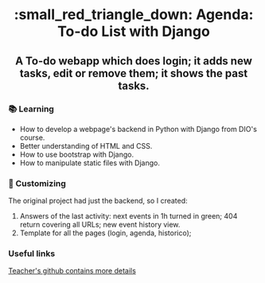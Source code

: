 <h1 align="center">
:small_red_triangle_down: Agenda: To-do List with Django
</h1>

<h2 align="center">
A To-do webapp which does login; it adds new tasks, edit or remove them; it shows the past tasks.
</h2>


### :books: Learning

  - How to develop a webpage's backend in Python with Django from DIO's course.
  - Better understanding of HTML and CSS.
  - How to use bootstrap with Django.
  - How to manipulate static files with Django.


### :small_orange_diamond: Customizing
  The original project had just the backend, so I created:
  1. Answers of the last activity: next events in 1h turned in green; 404 return covering all URLs; new event history view. 
  2. Template for all the pages (login, agenda, historico);


### Useful links <br>
[Teacher's github contains more details](https://github.com/rafegal/agenda) <br>
